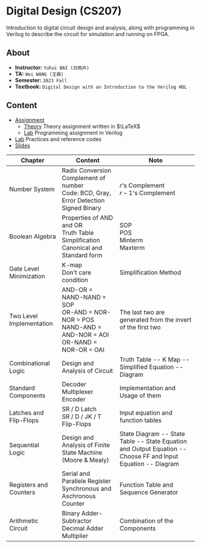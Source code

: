 # Digital Design (CS207)

Introduction to digital circuit design and analysis, along with programming in Verilog to describe the circuit for simulation and running on FPGA.

## About

- **Instructor:** `Yuhui BAI (白雨卉)`
- **TA:** `Wei WANG (王薇)`
- **Semester:** `2023 Fall`
- **Textbook:** `Digital Design with an Introduction to the Verilog HDL`

## Content
 - [Assignment](./Assignment)
   - [Theory](./Assignment/Theory) Theory assignment written in $\LaTeX$
   - [Lab](./Assignment/Lab) Programming assignment in Verilog
 - [Lab](./Lab) Practices and reference codes
 - [Slides](./Slides)

| Chapter                  | Content                                                      | Note                                                         |
| ------------------------ | ------------------------------------------------------------ | ------------------------------------------------------------ |
| Number System            | Radix Conversion<br>Complement of number<br>Code: BCD, Gray, Error Detection<br>Signed Binary | $r$'s Complement<br>$r-1$'s Complement<br>                   |
| Boolean Algebra          | Properties of AND and OR<br>Truth Table<br>Simplification<br>Canonical and Standard form | SOP<br>POS<br>Minterm<br>Maxterm                             |
| Gate Level Minimization  | K-map<br>Don't care condition                                | Simplification Method                                        |
| Two Level Implementation | AND-OR = NAND-NAND = SOP<br>OR-AND = NOR-NOR = POS<br>NAND-AND = AND-NOR = AOI<br>OR-NAND = NOR-OR = OAI | The last two are generated from the invert of the first two  |
| Combinational Logic      | Design and Analysis of Circuit                               | Truth Table -- K Map -- Simplified Equation -- Diagram       |
| Standard Components      | Decoder<br>Multiplexer<br>Encoder                            | Implementation and Usage of them                             |
| Latches and Flip-Flops   | SR / D Latch<br>SR / D / JK / T Flip-Flops                   | Input equation and function tables                           |
| Sequential Logic         | Design and Analysis of Finite State Machine (Moore & Mealy)  | State Diagram -- State Table -- State Equation and Output Equation -- Choose FF and Input Equation -- Diagram |
| Registers and Counters   | Serial and Parallele Register<br>Synchronous and Aschronous Counter | Function Table and Sequence Generator                        |
| Arithmetic Circuit       | Binary Adder-Subtractor<br>Decimal Adder<br>Multiplier       | Combination of the Components                                |
